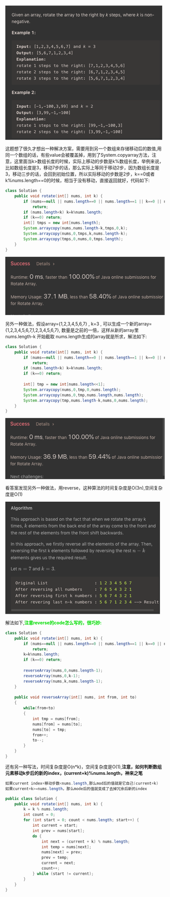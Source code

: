 ![GitHub Logo](/image/189.1.png)

这题想了很久才想出一种解决方案，需要用到另一个数组来存储移动后的数值,用同一个数组的话，有些value会被覆盖掉，用到了System.copyarray方法，注意，这里面当k>数组长度的时候，实际上移动的步数是k%数组长度，举例来说，比如数组长度是3，移动7步的话，那么实际上等同于移动2步，因为数组长度是3，移动三步的话，会回到初始位置，所以实际移动的步数是2步，k==0或者k%nums.length==0的时候，相当于没有移动，直接返回就好，代码如下:

```java
class Solution {
    public void rotate(int[] nums, int k) {
        if (nums==null || nums.length==0 || nums.length==1 || k==0 || nums.length==k) 
            return;
        if (nums.length<k) k=k%nums.length;
        if (k==0) return;
        int[] tmps = new int[nums.length];
        System.arraycopy(nums,nums.length-k,tmps,0,k);
        System.arraycopy(nums,0,tmps,k,nums.length-k);
        System.arraycopy(tmps,0,nums,0,tmps.length);          
    }
}
```

![GitHub Logo](/image/189.png)


另外一种做法，假设array={1,2,3,4,5,6,7} , k=3 , 可以生成一个新的array={1,2,3,4,5,6,7,1,2,3,4,5,6,7}, 数量是之前的一倍，这样从新的array里nums.length-k 开始截取 nums.length生成的array就是所求，解法如下:

```java
class Solution {
    public void rotate(int[] nums, int k) {
        if (nums==null || nums.length==0 || nums.length==1 || k==0 || nums.length==k) 
            return;
        if (nums.length<k) k=k%nums.length;
        if (k==0) return;
        
        int[] tmp = new int[nums.length<<1];
        System.arraycopy(nums,0,tmp,0,nums.length);
        System.arraycopy(nums,0,tmp,nums.length,nums.length);
        System.arraycopy(tmp,nums.length-k,nums,0,nums.length);
    }    
}
```

![GitHub Logo](/image/189.2.png)

看答案发现另外一种做法，用reverse，这种算法的时间复杂度是O(3n),空间复杂度是O(1)

![GitHub Logo](/image/189.3.png)

解法如下,<font color="#00dd00">**注意reverse的code怎么写的，很巧妙:**</font>

```java
class Solution {
    public void rotate(int[] nums, int k) {
        if (nums==null || nums.length==0 || nums.length==1 || k==0 || nums.length==k) 
            return;
        k=k%nums.length;
        if (k==0) return;
        
        reverseArray(nums,0,nums.length-1);
        reverseArray(nums,0,k-1);
        reverseArray(nums,k,nums.length-1);
    }
    
    public void reverseArray(int[] nums, int from, int to)
    {        
        while(from<to)
        {
            int tmp = nums[from];
            nums[from] = nums[to];
            nums[to] = tmp;
            from++;
            to--;
        }
    }
}
```

还有另一种写法，时间复杂度是O(n*k)，空间复杂度是O(1),**注意，如何判断数组元素移动k步后的新的index，(current+k)%nums.length，神来之笔**

```java
如果current index+移动步数<nums.length,那么mod后的值就是它自己(current+k)
如果current+k>=nums.length，那么mode后的值就变成了去掉冗余后新的index
```

```java
public class Solution {
    public void rotate(int[] nums, int k) {
        k = k % nums.length;
        int count = 0;
        for (int start = 0; count < nums.length; start++) {
            int current = start;
            int prev = nums[start];
            do {
                int next = (current + k) % nums.length;
                int temp = nums[next];
                nums[next] = prev;
                prev = temp;
                current = next;
                count++;
            } while (start != current);
        }
    }
}
``` 
